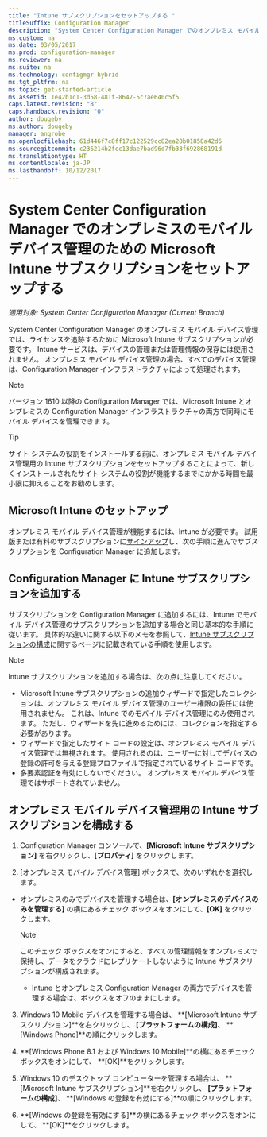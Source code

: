 ```yaml
---
title: "Intune サブスクリプションをセットアップする "
titleSuffix: Configuration Manager
description: "System Center Configuration Manager でのオンプレミス モバイル デバイス管理のためのライセンスを追跡するように、Intune サブスクリプションをセットアップします。"
ms.custom: na
ms.date: 03/05/2017
ms.prod: configuration-manager
ms.reviewer: na
ms.suite: na
ms.technology: configmgr-hybrid
ms.tgt_pltfrm: na
ms.topic: get-started-article
ms.assetid: 1e42b1c1-3d58-481f-8647-5c7ae640c5f5
caps.latest.revision: "8"
caps.handback.revision: "0"
author: dougeby
ms.author: dougeby
manager: angrobe
ms.openlocfilehash: 61d446f7c8ff17c122529cc82ea28b01858a42d6
ms.sourcegitcommit: c236214b2fcc13dae7bad96d7fb33f692868191d
ms.translationtype: HT
ms.contentlocale: ja-JP
ms.lasthandoff: 10/12/2017
---
```

# <a name="set-up-a-microsoft-intune-subscription-for-on-premises-mobile-device-management-in-system-center-configuration-manager"></a>System Center Configuration Manager でのオンプレミスのモバイル デバイス管理のための Microsoft Intune サブスクリプションをセットアップする

*適用対象: System Center Configuration Manager (Current Branch)*

System Center Configuration Manager のオンプレミス モバイル デバイス管理では、ライセンスを追跡するために Microsoft Intune サブスクリプションが必要です。 Intune サービスは、デバイスの管理または管理情報の保存には使用されません。 オンプレミス モバイル デバイス管理の場合、すべてのデバイス管理は、Configuration Manager インフラストラクチャによって処理されます。  

> [!NOTE]  
> バージョン 1610 以降の Configuration Manager では、Microsoft Intune とオンプレミスの Configuration Manager インフラストラクチャの両方で同時にモバイル デバイスを管理できます。   

> [!TIP]  
>  サイト システムの役割をインストールする前に、オンプレミス モバイル デバイス管理用の Intune サブスクリプションをセットアップすることによって、新しくインストールされたサイト システムの役割が機能するまでにかかる時間を最小限に抑えることをお勧めします。  

##  <a name="sign-up-for-microsoft-intune"></a>Microsoft Intune のセットアップ  
 オンプレミス モバイル デバイス管理が機能するには、Intune が必要です。 試用版または有料のサブスクリプションに[サインアップ](http://www.microsoft.com/en-us/server-cloud/products/microsoft-intune/)し、次の手順に進んでサブスクリプションを Configuration Manager に追加します。  

##  <a name="add-the-intune-subscription-to-configuration-manager"></a>Configuration Manager に Intune サブスクリプションを追加する  
 サブスクリプションを Configuration Manager に追加するには、Intune でモバイル デバイス管理のサブスクリプションを追加する場合と同じ基本的な手順に従います。 具体的な違いに関する以下のメモを参照して、[Intune サブスクリプションの構成](../deploy-use/configure-intune-subscription.md)に関するページに記載されている手順を使用します。  

> [!NOTE]  
>  Intune サブスクリプションを追加する場合は、次の点に注意してください。  
>   
>  -   Microsoft Intune サブスクリプションの追加ウィザードで指定したコレクションは、オンプレミス モバイル デバイス管理のユーザー権限の委任には使用されません。 これは、Intune でのモバイル デバイス管理にのみ使用されます。 ただし、ウィザードを先に進めるためには、コレクションを指定する必要があります。  
> -   ウィザードで指定したサイト コードの設定は、オンプレミス モバイル デバイス管理では無視されます。 使用されるのは、ユーザーに対してデバイスの登録の許可を与える登録プロファイルで指定されているサイト コードです。  
> -   多要素認証を有効にしないでください。 オンプレミス モバイル デバイス管理ではサポートされていません。  

##  <a name="configure-the-intune-subscription-for-on-premises-mobile-device-management"></a>オンプレミス モバイル デバイス管理用の Intune サブスクリプションを構成する  

1.  Configuration Manager コンソールで、**[Microsoft Intune サブスクリプション]** を右クリックし、**[プロパティ]** をクリックします。  

2.  [オンプレミス モバイル デバイス管理] ボックスで、次のいずれかを選択します。

  - オンプレミスのみでデバイスを管理する場合は、**[オンプレミスのデバイスのみを管理する]** の横にあるチェック ボックスをオンにして、**[OK]** をクリックします。  

      > [!NOTE]  
      >  このチェック ボックスをオンにすると、すべての管理情報をオンプレミスで保持し、データをクラウドにレプリケートしないように Intune サブスクリプションが構成されます。  

    - Intune とオンプレミス Configuration Manager の両方でデバイスを管理する場合は、ボックスをオフのままにします。

3.  Windows 10 Mobile デバイスを管理する場合は、 **[Microsoft Intune サブスクリプション]**を右クリックし、 **[プラットフォームの構成]**、  **[Windows Phone]**の順にクリックします。  

4.  **[Windows Phone 8.1 および Windows 10 Mobile]**の横にあるチェック ボックスをオンにして、 **[OK]**をクリックします。  

5.  Windows 10 のデスクトップ コンピューターを管理する場合は、 **[Microsoft Intune サブスクリプション]**を右クリックし、 **[プラットフォームの構成]**、 **[Windows の登録を有効にする]**の順にクリックします。  

6.  **[Windows の登録を有効にする]**の横にあるチェック ボックスをオンにして、 **[OK]**をクリックします。  
